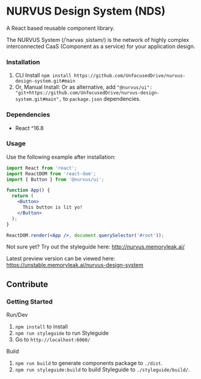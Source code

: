 # NURVUS Design System (NDS)

A React based reusable component library.

The NURVUS System (/ˈnərvəs ˌsistəm/) is the network of highly complex interconnected CaaS (Component as a service) for your application design.

### Installation
1. CLI Install `npm install https://github.com/UnfocusedDrive/nurvus-design-system.git#main`
2. Or, Manual Install: Or as alternative, add `"@nurvus/ui": "git+https://github.com/UnfocusedDrive/nurvus-design-system.git#main",` to `package.json` dependencies.

### Dependencies
- React ^16.8

### Usage
Use the following example after installation:
```jsx static
import React from 'react';
import ReactDOM from 'react-dom';
import { Button } from '@nurvus/ui';

function App() {
  return (
    <Button>
      This button is lit yo!
    </Button>
  );
}

ReactDOM.render(<App />, document.querySelector('#root'));
```

Not sure yet? Try out the styleguide here:
http://nurvus.memoryleak.ai/

Latest preview version can be viewed here:
https://unstable.memoryleak.ai/nurvus-design-system

## Contribute
### Getting Started
Run/Dev
1. `npm install` to install
2. `npm run styleguide` to run Styleguide
3. Go to `http://localhost:6060/`

Build
1. `npm run build` to generate components package to `./dist`.
2. `npm run styleguide:build` to build Styleguide to `./styleguide/build/`.
